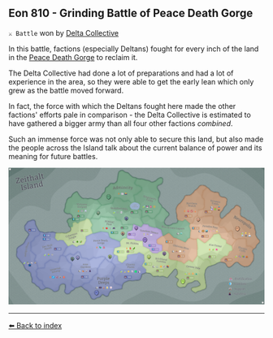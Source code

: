 ## Eon 810 - Grinding Battle of Peace Death Gorge

`⚔️ Battle` won by [Delta Collective](../refs/delta_collective.md)

In this battle, factions (especially Deltans) fought for every inch of the land in the [Peace Death Gorge](../refs/peace_death_gorge.md) to reclaim it.

The Delta Collective had done a lot of preparations and had a lot of experience in the area, so they were able to get the early lean which only grew as the battle moved forward.

In fact, the force with which the Deltans fought here made the other factions' efforts pale in comparison - the Delta Collective is estimated to have gathered a bigger army than all four other factions _combined_.

Such an immense force was not only able to secure this land, but also made the people across the Island talk about the current balance of power and its meaning for future battles. 

![Battle Map](../timeline/map/eon0810.png)



----------
[⬅️ Back to index](../timeline/index.md)